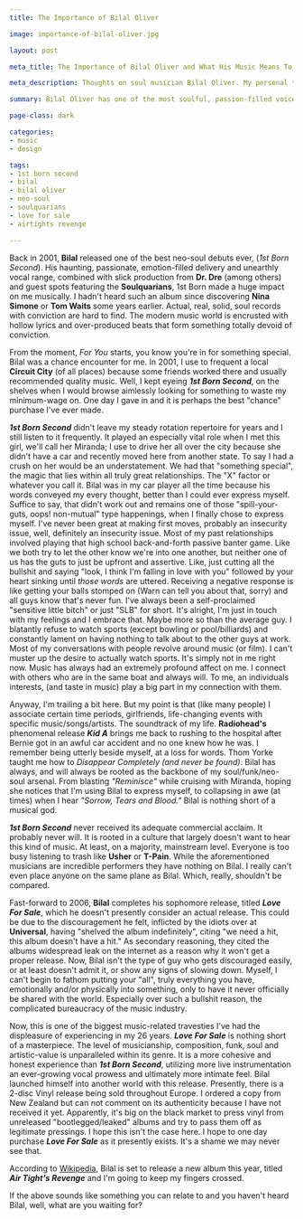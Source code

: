 ```yaml
---
title: The Importance of Bilal Oliver

image: importance-of-bilal-oliver.jpg

layout: post

meta_title: The Importance of Bilal Oliver and What His Music Means To Me

meta_description: Thoughts on soul musician Bilal Oliver. My personal thoughts on what his music means to me and my first time hearing 1st Born Second.

summary: Bilal Oliver has one of the most soulful, passion-filled voices I've heard in years. This is why I adore his music so much.

page-class: dark

categories:
- music
- design

tags:
- 1st born second
- bilal
- bilal oliver
- neo-soul
- soulquarians
- love for sale
- airtights revenge

---
```


Back in 2001, **Bilal** released one of the best neo-soul debuts ever, (_1st Born Second_). His haunting, passionate, emotion-filled delivery and unearthly vocal range, combined with slick production from **Dr. Dre** (among others) and guest spots featuring the **Soulquarians**, 1st Born made a huge impact on me musically. I hadn't heard such an album since discovering **Nina Simone** or **Tom Waits** some years earlier. Actual, real, solid, soul records with conviction are hard to find. The modern music world is encrusted with hollow lyrics and over-produced beats that form something totally devoid of conviction.

From the moment, _For You_ starts, you know you're in for something special. Bilal was a chance encounter for me. In 2001, I use to frequent a local **Circuit City** (of all places) because some friends worked there and usually recommended quality music. Well, I kept eyeing **_1st Born Second_**, on the shelves when I would browse aimlessly looking for something to waste my minimum-wage on. One day I gave in and it is perhaps the best "chance" purchase I've ever made. 

**_1st Born Second_** didn't leave my steady rotation repertoire for years and I still listen to it frequently. It played an especially vital role when I met this girl, we'll call her Miranda; I use to drive her all over the city because she didn't have a car and recently moved here from another state. To say I had a crush on her would be an understatement. We had that "something special", the magic that lies within all truly great relationships. The "X" factor or whatever you call it. Bilal was in my car player all the time because his words conveyed my every thought, better than I could ever express myself. Suffice to say, that didn't work out and remains one of those "spill-your-guts, oops! non-mutual" type happenings, when I finally chose to express myself. I've never been great at making first moves, probably an insecurity issue, well, definitely an insecurity issue. Most of my past relationships involved playing that high school back-and-forth passive banter game. Like we both try to let the other know we're into one another, but neither one of us has the guts to just be upfront and assertive. Like, just cutting all the bullshit and saying "look, I think I'm falling in love with you" followed by your heart sinking until _those words_ are uttered. Receiving a negative response is like getting your balls stomped on (Warn can tell you about that, sorry) and all guys know that's never fun. I've always been a self-proclaimed "sensitive little bitch" or just "SLB" for short. It's alright, I'm just in touch with my feelings and I embrace that. Maybe more so than the average guy. I blatantly refuse to watch sports (except bowling or pool/billiards) and constantly lament on having nothing to talk about to the other guys at work. Most of my conversations with people revolve around music (or film). I can't muster up the desire to actually watch sports. It's simply not in me right now. Music has always had an extremely profound affect on me. I connect with others who are in the same boat and always will. To me, an individuals interests, (and taste in music) play a big part in my connection with them. 

Anyway, I'm trailing a bit here. But my point is that (like many people) I associate certain time periods, girlfriends, life-changing events with specific music/songs/artists. The soundtrack of my life. **Radiohead's** phenomenal release _**Kid A**_ brings me back to rushing to the hospital after Bernie got in an awful car accident and no one knew how he was. I remember being utterly beside myself, at a loss for words. Thom Yorke taught me how to _Disappear Completely (and never be found)_. Bilal has always, and will always be rooted as the backbone of my soul/funk/neo-soul arsenal. From blasting _"Reminisce"_ while cruising with Miranda, hoping she notices that I'm using Bilal to express myself, to collapsing in awe (at times) when I hear _"Sorrow, Tears and Blood."_ Bilal is nothing short of a musical god. 

_**1st Born Second**_ never received its adequate commercial acclaim. It probably never will. It is rooted in a culture that largely doesn't want to hear this kind of music. At least, on a majority, mainstream level. Everyone is too busy listening to trash like **Usher** or **T-Pain**. While the aforementioned musicians are incredible performers they have nothing on Bilal. I really can't even place anyone on the same plane as Bilal. Which, really, shouldn't be compared. 

Fast-forward to 2006, **Bilal** completes his sophomore release, titled _**Love For Sale**_, which he doesn't presently consider an actual release. This could be due to the discouragement he felt, inflicted by the idiots over at **Universal**, having "shelved the album indefinitely", citing "we need a hit, this album doesn't have a hit." As secondary reasoning, they cited the albums widespread leak on the internet as a reason why it won't get a proper release. Now, Bilal isn't the type of guy who gets discouraged easily, or at least doesn't admit it, or show any signs of slowing down. Myself, I can't begin to fathom putting your "all", truly everything you have, emotionally and/or physically into something, only to have it never officially be shared with the world. Especially over such a bullshit reason, the complicated bureaucracy of the music industry.

Now, this is one of the biggest music-related travesties I've had the displeasure of experiencing in my 26 years. _**Love For Sale**_ is nothing short of a masterpiece. The level of musicianship, composition, funk, soul and artistic-value is unparalleled within its genre. It is a more cohesive and honest experience than **_1st Born Second_**, utilizing more live instrumentation an ever-growing vocal prowess and ultimately more intimate feel. Bilal launched himself into another world with this release. Presently, there is a 2-disc Vinyl release being sold throughout Europe. I ordered a copy from New Zealand but can not comment on its authenticity because I have not received it yet. Apparently, it's big on the black market to press vinyl from unreleased "bootlegged/leaked" albums and try to pass them off as legitimate pressings. I hope this isn't the case here. I hope to one day purchase _**Love For Sale**_ as it presently exists. It's a shame we may never see that. 

According to <a href="http://en.wikipedia.org/wiki/Bilal_(musician)" class="external" title="Bilal Wikipedia Entry">Wikipedia</a>, Bilal is set to release a new album this year, titled _**Air Tight's Revenge**_ and I'm going to keep my fingers crossed.

If the above sounds like something you can relate to and you haven't heard Bilal, well, what are you waiting for?


